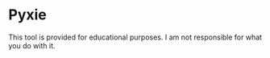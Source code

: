 # Pyxie

This tool is provided for educational purposes. I am not responsible for what you do with it.
